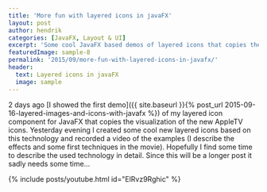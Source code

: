 ```yaml
---
title: 'More fun with layered icons in javaFX'
layout: post
author: hendrik
categories: [JavaFX, Layout & UI]
excerpt: 'Some cool JavaFX based demos of layered icons that copies the visualization of the new AppleTV icons.'
featuredImage: sample-8
permalink: '2015/09/more-fun-with-layered-icons-in-javafx/'
header:
  text: Layered icons in javaFX
  image: sample
---
```

2 days ago [I showed the first demo]({{ site.baseurl }}{% post_url 2015-09-16-layered-images-and-icons-with-javafx %}) of my layered icon component for JavaFX that copies the visualization of the new AppleTV icons. Yesterday evening I created some cool new layered icons based on this technology and recorded a video of the examples (I describe the effects and some first techniques in the movie). Hopefully I find some time to describe the used technology in detail. Since this will be a longer post it sadly needs some time...

{% include posts/youtube.html id="ElRvz9Rghic" %}
